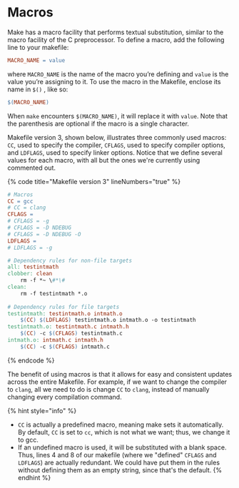 # Macros

Make has a macro facility that performs textual substitution, similar to the macro facility of the C preprocessor. To define a macro, add the following line to your makefile:

```makefile
MACRO_NAME = value
```

where `MACRO_NAME` is the name of the macro you’re defining and `value` is the value you’re assigning to it. To use the macro in the Makefile, enclose its name in `$()` , like so:

```makefile
$(MACRO_NAME)
```

When `make` encounters `$(MACRO_NAME)`, it will replace it with `value`. Note that the parenthesis are optional if the macro is a single character.

Makefile version 3, shown below, illustrates three commonly used macros: `CC`, used to specify the compiler, `CFLAGS`, used to specify compiler options, and `LDFLAGS`, used to specify linker options. Notice that we define several values for each macro, with all but the ones we're currently using commented out.

{% code title="Makefile version 3" lineNumbers="true" %}
```makefile
# Macros
CC = gcc
# CC = clang
CFLAGS =
# CFLAGS = -g
# CFLAGS = -D NDEBUG
# CFLAGS = -D NDEBUG -O
LDFLAGS = 
# LDFLAGS = -g

# Dependency rules for non-file targets
all: testintmath
clobber: clean
    rm -f *~ \#*\#
clean:
    rm -f testintmath *.o
    
# Dependency rules for file targets
testintmath: testintmath.o intmath.o
    $(CC) $(LDFLAGS) testintmath.o intmath.o -o testintmath
testintmath.o: testintmath.c intmath.h
    $(CC) -c $(CFLAGS) testintmath.c
intmath.o: intmath.c intmath.h
    $(CC) -c $(CFLAGS) intmath.c
```
{% endcode %}

The benefit of using macros is that it allows for easy and consistent updates across the entire Makefile. For example, if we want to change the compiler to `clang`, all we need to do is change `CC` to `clang`, instead of manually changing every compilation command.

{% hint style="info" %}
* `CC` is actually a predefined macro, meaning make sets it automatically. By default, `CC` is set to `cc`, which is not what we want; thus, we change it to gcc.
* If an undefined macro is used, it will be substituted with a blank space. Thus, lines 4 and 8 of our makefile (where we "defined" `CFLAGS` and `LDFLAGS`) are actually redundant. We could have put them in the rules without defining them as an empty string, since that's the default.&#x20;
{% endhint %}
